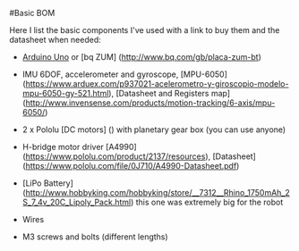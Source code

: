 #Basic BOM 

Here I list the basic components I've used with a link to buy them and the datasheet when needed:

- [Arduino Uno](https://store.arduino.cc/product/A000066) or [bq ZUM] (http://www.bq.com/gb/placa-zum-bt)

- IMU 6DOF, accelerometer and gyroscope, [MPU-6050] (https://www.arduex.com/p937021-acelerometro-y-giroscopio-modelo-mpu-6050-gy-521.html), [Datasheet and Registers map] (http://www.invensense.com/products/motion-tracking/6-axis/mpu-6050/)

- 2 x Pololu [DC motors] () with planetary gear box (you can use anyone)

- H-bridge motor driver [A4990] (https://www.pololu.com/product/2137/resources), [Datasheet] (https://www.pololu.com/file/0J710/A4990-Datasheet.pdf)

- [LiPo Battery] (http://www.hobbyking.com/hobbyking/store/__7312__Rhino_1750mAh_2S_7_4v_20C_Lipoly_Pack.html) this one was extremely big for the robot

- Wires

- M3 screws and bolts (different lengths)
